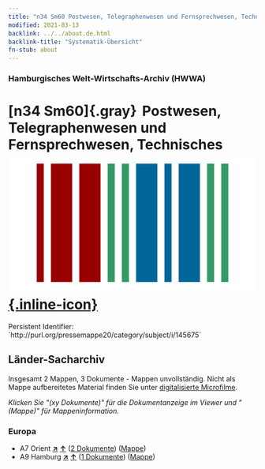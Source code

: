```yaml
---
title: "n34 Sm60 Postwesen, Telegraphenwesen und Fernsprechwesen, Technisches"
modified: 2021-03-13
backlink: ../../about.de.html
backlink-title: "Systematik-Übersicht"
fn-stub: about
---
```


### Hamburgisches Welt-Wirtschafts-Archiv (HWWA)

# [n34 Sm60]{.gray}&#8201; Postwesen, Telegraphenwesen und Fernsprechwesen, Technisches &#160; [![Wikidata](/images/Wikidata-logo.svg "Wikidata"){.inline-icon}](http://www.wikidata.org/entity/Q104711259)

<div class="hint">Persistent Identifier: `http://purl.org/pressemappe20/category/subject/i/145675`</div>







## Länder-Sacharchiv




Insgesamt 2 Mappen, 3 Dokumente - Mappen unvollständig.
Nicht als Mappe aufbereitetes Material finden Sie unter [digitalisierte Microfilme](/film/h1_sh.de.html).

_Klicken Sie "(xy Dokumente)" für die Dokumentanzeige im Viewer und "(Mappe)" für Mappeninformation._




### Europa

- A7 Orient [**&nearr;**](../../../geo/i/140902/about.de.html "Orient (alle Mappen)") [**&uarr;**](../../../geo/about.de.html#A7 "Ländersystematik") (<a href="https://pm20.zbw.eu/iiifview/folder/sh/140902,145675" title="über: Orient : Postwesen, Telegraphenwesen und Fernsprechwesen, Technisches" target="_blank">2 Dokumente</a>) ([Mappe](../../../../folder/sh/1409xx/140902/1456xx/145675/about.de.html))
- A9 Hamburg [**&nearr;**](../../../geo/i/140905/about.de.html "Hamburg (alle Mappen)") [**&uarr;**](../../../geo/about.de.html#A9 "Ländersystematik") (<a href="https://pm20.zbw.eu/iiifview/folder/sh/140905,145675" title="über: Hamburg : Postwesen, Telegraphenwesen und Fernsprechwesen, Technisches" target="_blank">1 Dokumente</a>) ([Mappe](../../../../folder/sh/1409xx/140905/1456xx/145675/about.de.html))








